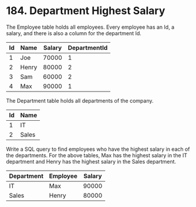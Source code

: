 # 184. Department Highest Salary

The Employee table holds all employees. Every employee has an Id, a salary, and there is also a column for the department Id.

| Id | Name  | Salary | DepartmentId |
|---|---|---|---|
| 1  | Joe   | 70000  | 1            |
| 2  | Henry | 80000  | 2            |
| 3  | Sam   | 60000  | 2            |
| 4  | Max   | 90000  | 1            |

The Department table holds all departments of the company.

| Id | Name     |
|---|---|
| 1  | IT       |
| 2  | Sales    |

Write a SQL query to find employees who have the highest salary in each of the departments. For the above tables, Max has the highest salary in the IT department and Henry has the highest salary in the Sales department.

| Department | Employee | Salary |
|---|---|---|
| IT         | Max      | 90000  |
| Sales      | Henry    | 80000  |
